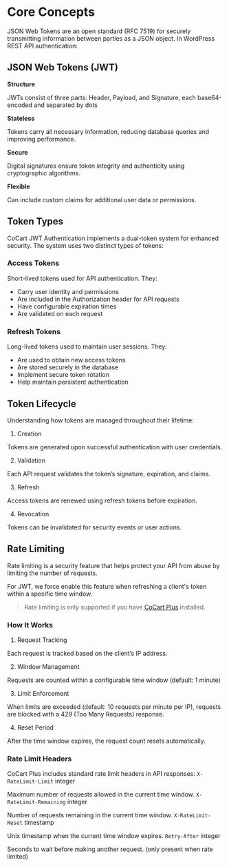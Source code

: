 # Core Concepts

JSON Web Tokens are an open standard (RFC 7519) for securely transmitting information between parties as a JSON object. In WordPress REST API authentication:

## JSON Web Tokens (JWT)

**Structure**

JWTs consist of three parts: Header, Payload, and Signature, each base64-encoded and separated by dots

**Stateless**

Tokens carry all necessary information, reducing database queries and improving performance.

**Secure**

Digital signatures ensure token integrity and authenticity using cryptographic algorithms.

**Flexible**

Can include custom claims for additional user data or permissions.
​
## Token Types

CoCart JWT Authentication implements a dual-token system for enhanced security. The system uses two distinct types of tokens:
​
### Access Tokens

Short-lived tokens used for API authentication. They:

* Carry user identity and permissions
* Are included in the Authorization header for API requests
* Have configurable expiration times
* Are validated on each request
​
### Refresh Tokens

Long-lived tokens used to maintain user sessions. They:

* Are used to obtain new access tokens
* Are stored securely in the database
* Implement secure token rotation
* Help maintain persistent authentication

## Token Lifecycle

Understanding how tokens are managed throughout their lifetime:

1. Creation

Tokens are generated upon successful authentication with user credentials.

2. Validation

Each API request validates the token’s signature, expiration, and claims.

3. Refresh

Access tokens are renewed using refresh tokens before expiration.

4. Revocation

Tokens can be invalidated for security events or user actions.

## Rate Limiting

Rate limiting is a security feature that helps protect your API from abuse by limiting the number of requests.

For JWT, we force enable this feature when refreshing a client's token within a specific time window.

> Rate limiting is only supported if you have [CoCart Plus](https://cocartapi.com) installed.​

### How It Works

1. Request Tracking

Each request is tracked based on the client’s IP address.

2. Window Management

Requests are counted within a configurable time window (default: 1 minute)

3. Limit Enforcement

When limits are exceeded (default: 10 requests per minute per IP), requests are blocked with a 429 (Too Many Requests) response.

4. Reset Period

After the time window expires, the request count resets automatically.

### Rate Limit Headers

CoCart Plus includes standard rate limit headers in API responses:
​
`X-RateLimit-Limit` integer

Maximum number of requests allowed in the current time window.
​
`X-RateLimit-Remaining` integer

Number of requests remaining in the current time window.
​
`X-RateLimit-Reset` timestamp

Unix timestamp when the current time window expires.
​
`Retry-After` integer

Seconds to wait before making another request. (only present when rate limited)

